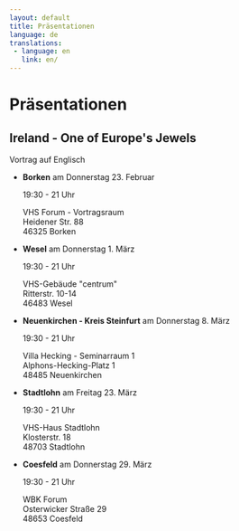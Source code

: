 ```yaml
---
layout: default
title: Präsentationen
language: de
translations:
 - language: en
   link: en/
---
```

# Präsentationen

##  Ireland - One of Europe's Jewels

Vortrag auf Englisch 

*   **Borken** am Donnerstag 23. Februar

    19:30 - 21 Uhr
    
    VHS Forum - Vortragsraum  
    Heidener Str. 88  
    46325 Borken

*   **Wesel** am Donnerstag 1. März

    19:30 - 21 Uhr

    VHS-Gebäude "centrum"  
    Ritterstr. 10-14  
    46483 Wesel

*   **Neuenkirchen - Kreis Steinfurt** am Donnerstag 8. März

    19:30 - 21 Uhr
    
	Villa Hecking - Seminarraum 1  
	Alphons-Hecking-Platz 1  
	48485 Neuenkirchen

*   **Stadtlohn** am Freitag 23. März

	19:30 - 21 Uhr
	
	VHS-Haus Stadtlohn  
	Klosterstr. 18  
	48703 Stadtlohn
	
*	**Coesfeld** am Donnerstag 29. März

	19:30 - 21 Uhr
	
	WBK Forum  
	Osterwicker Straße 29  
	48653 Coesfeld


